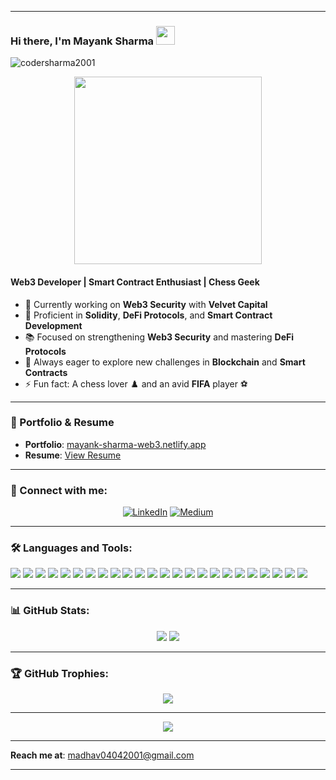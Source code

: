 

---

### Hi there, I'm **Mayank Sharma** <img src="https://media.giphy.com/media/hvRJCLFzcasrR4ia7z/giphy.gif" width="30px">

<p align="left"> <img src="https://komarev.com/ghpvc/?username=codersharma2001&label=Profile%20Views&color=brightgreen&style=flat-square" alt="codersharma2001" /> </p>

<div align="center">
  <img src="https://user-images.githubusercontent.com/71527935/135982367-07a5fc17-5b45-4011-b0e1-9de795780450.gif" width="300px">
</div>

#### **Web3 Developer | Smart Contract Enthusiast | Chess Geek**

- 🔭 Currently working on **Web3 Security** with **Velvet Capital**
- 🌱 Proficient in **Solidity**, **DeFi Protocols**, and **Smart Contract Development**
- 📚 Focused on strengthening **Web3 Security** and mastering **DeFi Protocols**
- 💬 Always eager to explore new challenges in **Blockchain** and **Smart Contracts**
- ⚡ Fun fact: A chess lover ♟️ and an avid **FIFA** player ⚽

---

### 🚀 Portfolio & Resume

- **Portfolio**: [mayank-sharma-web3.netlify.app](https://mayank-sharma-web3.netlify.app/)
- **Resume**: [View Resume](https://drive.google.com/file/d/1LfZdN4VFwXt7cYNYlMmDx8PRWmqZ9LTM/view?usp=sharing)

---

### 🔗 Connect with me:

<p align="center">
  <a href="https://www.linkedin.com/in/mayank-sharma-b69375206/"><img alt="LinkedIn" src="https://img.shields.io/badge/LinkedIn-Mayank%20Sharma-blue?style=flat-square&logo=linkedin"></a>
  <a href="https://medium.com/@madhav04042001"><img alt="Medium" src="https://img.shields.io/badge/Medium-Mayank%20Sharma-black?style=flat-square&logo=medium"></a>
</p>

---

### 🛠️ **Languages and Tools:**

<p align="left">
  <img src="https://img.shields.io/badge/-Solidity-363636?style=flat-square&logo=solidity&logoColor=white" />
  <img src="https://img.shields.io/badge/-Web3.js-F16822?style=flat-square&logo=web3.js&logoColor=white" />
  <img src="https://img.shields.io/badge/-Ethers.js-3399FF?style=flat-square&logo=ethereum&logoColor=white" />
  <img src="https://img.shields.io/badge/-JavaScript-F7DF1E?style=flat-square&logo=javascript&logoColor=black" />
  <img src="https://img.shields.io/badge/-TypeScript-3178C6?style=flat-square&logo=typescript&logoColor=white" />
  <img src="https://img.shields.io/badge/-Rust-000000?style=flat-square&logo=rust&logoColor=white" />
  <img src="https://img.shields.io/badge/-C++-00599C?style=flat-square&logo=cplusplus&logoColor=white" />
  <img src="https://img.shields.io/badge/-Python-3776AB?style=flat-square&logo=python&logoColor=white" />
  <img src="https://img.shields.io/badge/-Hardhat-F6F5F4?style=flat-square&logo=hardhat" />
  <img src="https://img.shields.io/badge/-Truffle-5E4723?style=flat-square&logo=truffle" />
  <img src="https://img.shields.io/badge/-Ganache-333333?style=flat-square&logo=ganache" />
  <img src="https://img.shields.io/badge/-Foundry-000000?style=flat-square&logo=foundry" />
  <img src="https://img.shields.io/badge/-Node.js-339933?style=flat-square&logo=node.js&logoColor=white" />
  <img src="https://img.shields.io/badge/-Express.js-000000?style=flat-square&logo=express" />
  <img src="https://img.shields.io/badge/-React-61DAFB?style=flat-square&logo=react&logoColor=black" />
  <img src="https://img.shields.io/badge/-Next.js-000000?style=flat-square&logo=next.js&logoColor=white" />
  <img src="https://img.shields.io/badge/-MongoDB-4EA94B?style=flat-square&logo=mongodb&logoColor=white" />
  <img src="https://img.shields.io/badge/-PostgreSQL-336791?style=flat-square&logo=postgresql&logoColor=white" />
  <img src="https://img.shields.io/badge/-IPFS-65C2CB?style=flat-square&logo=ipfs" />
  <img src="https://img.shields.io/badge/-Ethereum-3C3C3D?style=flat-square&logo=ethereum&logoColor=white" />
  <img src="https://img.shields.io/badge/-Binance_Smart_Chain-F0B90B?style=flat-square&logo=binance" />
  <img src="https://img.shields.io/badge/-Polygon-7B3FE4?style=flat-square&logo=polygon" />
  <img src="https://img.shields.io/badge/-Solana-000000?style=flat-square&logo=solana" />
  <img src="https://img.shields.io/badge/-Rust-000000?style=flat-square&logo=rust&logoColor=white" />

</p>

---

### 📊 **GitHub Stats:**

<p align="center">
  <img src="https://github-readme-stats.vercel.app/api?username=codersharma2001&theme=merko&show_icons=true&hide_border=true" />
  <img src="https://github-readme-streak-stats.herokuapp.com/?user=codersharma2001&theme=merko&hide_border=true" />
</p>

---

### 🏆 **GitHub Trophies:**

<p align="center">
  <img src="https://github-profile-trophy.vercel.app/?username=codersharma2001&theme=darkhub&no-bg=true&no-frame=true&row=1&column=5" />
</p>

---

<p align="center">
  <img src="https://github-readme-activity-graph.vercel.app/graph?username=codersharma2001&bg_color=000000&color=00FF00&line=00FF00&point=FFFFFF&hide_border=true" />
</p>

---

**Reach me at**: [madhav04042001@gmail.com](mailto:madhav04042001@gmail.com)

---

